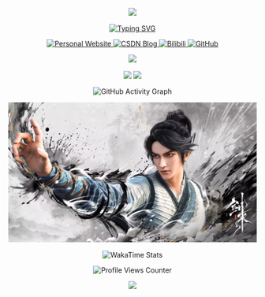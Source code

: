<p align="center">
<img src="https://capsule-render.vercel.app/api?type=soft&color=auto&height=200&section=header&text=Hail,%20Sage%20of%20the%20Wandering%20Realms!&fontSize=45&fontAlign=50&fontAlignY=35&desc=May%20your%20pull%20requests%20echo%20through%20eternity!&descAlign=50&descSize=25&descAlignY=65&animation=fadeIn" />
</p>

<p align="center">
<a href="https://git.io/typing-svg"><img src="https://readme-typing-svg.demolab.com?font=Fira+Code&pause=1000&width=435&lines=Welcome+to+Zijian+Xu's+GitHub+realm%EF%BC%81" alt="Typing SVG" /></a>
</p>

<p align="center">
  <a href="https://ziajiantianjiang.top/">
    <img src="https://img.shields.io/badge/🌐_个人主页-紫颜天将-4285F4?style=for-the-badge" alt="Personal Website"/>
  </a>
  <a href="https://blog.csdn.net/XXXXLxu">
    <img src="https://img.shields.io/badge/CSDN-技术博客-FC5531?style=for-the-badge&logo=c&logoColor=white" alt="CSDN Blog"/>
  </a>
  <a href="https://space.bilibili.com/2140922955">
    <img src="https://img.shields.io/badge/Bilibili-哔哩哔哩-00A1D6?style=for-the-badge&logo=bilibili&logoColor=white" alt="Bilibili"/>
  </a>
  <a href="https://github.com/xuzijan">
    <img src="https://img.shields.io/badge/GitHub-我的仓库-181717?style=for-the-badge&logo=github&logoColor=white" alt="GitHub"/>
  </a>
</p>

<p align="center">
  <a href="https://skillicons.dev">
    <img src="https://skillicons.dev/icons?i=py,cpp,c,js,html,css,php,latex,md,matlab,powershell,nodejs,nextjs,htmx,threejs,qt,anaconda,pytorch,tensorflow,opencv,mysql,docker,git,github,gitlab,githubactions,gcp,cloudflare,raspberrypi,vscode,pycharm,idea,ai,notion,obsidian,blender,ps,godot,unity,discord,linux,ubuntu&perline=14" />
  </a>
</p>

<p align="center">
  <img height="180em" src="https://github-readme-stats.vercel.app/api?username=xuzijan&show_icons=true&theme=radical"/>
  <img height="180em" src="https://github-readme-stats.vercel.app/api/top-langs/?username=xuzijan&layout=compact&theme=radical&langs_count=8"/>
</p>

<p align="center">
  <img src="https://github-readme-activity-graph.vercel.app/graph?username=xuzijan&theme=dracula&area=true&hide_border=true" alt="GitHub Activity Graph"/>
</p>

<p align="center">
  <img src="https://raw.githubusercontent.com/xuzijan/xuzijan/main/assets/6.jpg" alt="Gallery" width="1000"/>
</p>

<p align="center">
  <img src="https://github-readme-stats.vercel.app/api/wakatime?username=XZJ_Official&theme=radical&hide_border=true&layout=compact&langs_count=22" alt="WakaTime Stats"/>
</p>

<p align="center">
  <img src="https://komarev.com/ghpvc/?username=xuzijan&color=blueviolet&style=flat-square&label=Profile+Views" alt="Profile Views Counter"/>
</p>

<p align="center">
  <img src="https://capsule-render.vercel.app/api?type=soft&color=auto&height=200&section=header&text=宁姑娘，你一定想不到吧，我当初答应你练拳一百万遍，现在只差两万拳了。&fontSize=23&fontAlign=50&fontAlignY=35&desc=我宁姚喜欢的男人，一定要是全天下最厉害的剑仙，全天下！最厉害！大剑仙！&descAlign=50&descSize=23&descAlignY=65&animation=fadeIn" />
</p>
